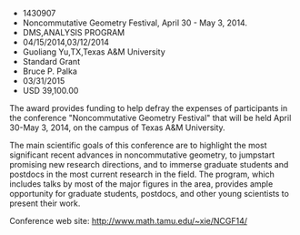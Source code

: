 
* 1430907
* Noncommutative Geometry Festival, April 30 - May 3, 2014.
* DMS,ANALYSIS PROGRAM
* 04/15/2014,03/12/2014
* Guoliang Yu,TX,Texas A&M University
* Standard Grant
* Bruce P. Palka
* 03/31/2015
* USD 39,100.00

The award provides funding to help defray the expenses of participants in the
conference "Noncommutative Geometry Festival" that will be held April 30-May 3,
2014, on the campus of Texas A&M University.

The main scientific goals of this conference are to highlight the most
significant recent advances in noncommutative geometry, to jumpstart promising
new research directions, and to immerse graduate students and postdocs in the
most current research in the field. The program, which includes talks by most of
the major figures in the area, provides ample opportunity for graduate students,
postdocs, and other young scientists to present their work.

Conference web site: http://www.math.tamu.edu/~xie/NCGF14/
